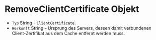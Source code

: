 # RemoveClientCertificate Objekt

* `Typ` String - `ClientCertificate`.
* `Herkunft` String - Ursprung des Servers, dessen damit verbundenen Client-Zertifikat aus dem Cache entfernt werden muss.